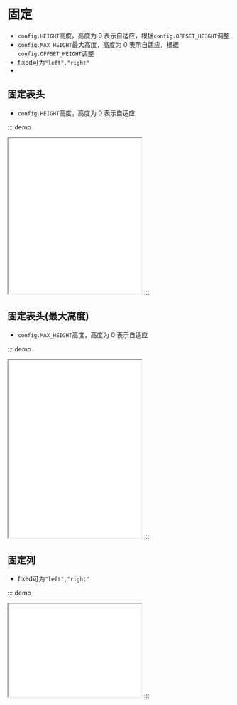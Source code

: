 # 固定
- `config.HEIGHT`高度，高度为 0 表示自适应，根据`config.OFFSET_HEIGHT`调整
- `config.MAX_HEIGHT`最大高度，高度为 0 表示自适应，根据`config.OFFSET_HEIGHT`调整
- fixed可为`"left","right"`
- 
## 固定表头
- `config.HEIGHT`高度，高度为 0 表示自适应

::: demo
<iframe src="/fixed/header.html" style="min-height:350px"></iframe>
:::

## 固定表头(最大高度)
- `config.MAX_HEIGHT`高度，高度为 0 表示自适应

::: demo
<iframe src="/fixed/header1.html" style="min-height:400px"></iframe>
:::

## 固定列
- fixed可为`"left","right"`

::: demo
<iframe src="/fixed/left-right.html" style="min-height:210px"></iframe>
:::